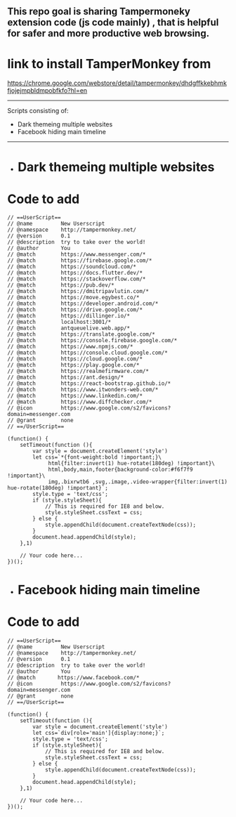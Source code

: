 ## This repo goal is sharing Tampermoneky extension code (js code mainly) , that is helpful for safer and more productive web browsing.


# link to install TamperMonkey from

https://chrome.google.com/webstore/detail/tampermonkey/dhdgffkkebhmkfjojejmpbldmpobfkfo?hl=en

------------------------------------

Scripts consisting of:
- Dark themeing multiple websites
- Facebook hiding main timeline 

------------------------------------

- # Dark themeing multiple websites


# Code to add

```
// ==UserScript==
// @name         New Userscript
// @namespace    http://tampermonkey.net/
// @version      0.1
// @description  try to take over the world!
// @author       You
// @match        https://www.messenger.com/*
// @match        https://firebase.google.com/*
// @match        https://soundcloud.com/*
// @match        https://docs.flutter.dev/*
// @match        https://stackoverflow.com/*
// @match        https://pub.dev/*
// @match        https://dmitripavlutin.com/*
// @match        https://move.egybest.co/*
// @match        https://developer.android.com/*
// @match        https://drive.google.com/*
// @match        https://dillinger.io/*
// @match        localhost:3001/*
// @match        antqueuelive.web.app/*
// @match        https://translate.google.com/*
// @match        https://console.firebase.google.com/*
// @match        https://www.npmjs.com/*
// @match        https://console.cloud.google.com/*
// @match        https://cloud.google.com/*
// @match        https://play.google.com/*
// @match        https://realmefirmware.com/*
// @match        https://ant.design/*
// @match        https://react-bootstrap.github.io/*
// @match        https://www.itwonders-web.com/*
// @match        https://www.linkedin.com/*
// @match        https://www.diffchecker.com/*
// @icon         https://www.google.com/s2/favicons?domain=messenger.com
// @grant        none
// ==/UserScript==

(function() {
    setTimeout(function (){
        var style = document.createElement('style')
        let css=`*{font-weight:bold !important;}\
             html{filter:invert(1) hue-rotate(180deg) !important}\
             html,body,main,footer{background-color:#f6f7f9 !important}\
             img,.bixrwtb6 ,svg,.image,.video-wrapper{filter:invert(1) hue-rotate(180deg) !important}`;
        style.type = 'text/css';
        if (style.styleSheet){
            // This is required for IE8 and below.
            style.styleSheet.cssText = css;
        } else {
            style.appendChild(document.createTextNode(css));
        }
        document.head.appendChild(style);
    },1)

    // Your code here...
})();
```


- # Facebook hiding main timeline 


# Code to add

```
// ==UserScript==
// @name         New Userscript
// @namespace    http://tampermonkey.net/
// @version      0.1
// @description  try to take over the world!
// @author       You
// @match       https://www.facebook.com/*
// @icon         https://www.google.com/s2/favicons?domain=messenger.com
// @grant        none
// ==/UserScript==

(function() {
    setTimeout(function (){
        var style = document.createElement('style')
        let css=`div[role='main']{display:none;}`;
        style.type = 'text/css';
        if (style.styleSheet){
            // This is required for IE8 and below.
            style.styleSheet.cssText = css;
        } else {
            style.appendChild(document.createTextNode(css));
        }
        document.head.appendChild(style);
    },1)

    // Your code here...
})();
